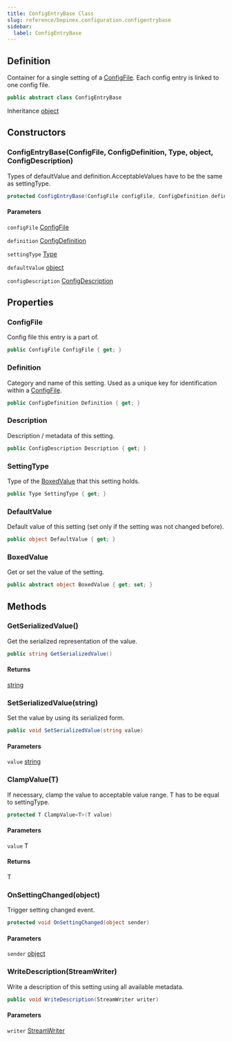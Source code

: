 ```yaml
---
title: ConfigEntryBase Class
slug: reference/bepinex.configuration.configentrybase
sidebar:
  label: ConfigEntryBase
---
```

## Definition

Container for a single setting of a [ConfigFile](../bepinex.configuration.configfile/). Each config entry is linked to one config file.

```csharp title="C#"
public abstract class ConfigEntryBase
```

Inheritance [object](https://learn.microsoft.com/dotnet/api/system.object/)

## Constructors

### ConfigEntryBase(ConfigFile, ConfigDefinition, Type, object, ConfigDescription)

Types of defaultValue and definition.AcceptableValues have to be the same as settingType.

```csharp title="C#"
protected ConfigEntryBase(ConfigFile configFile, ConfigDefinition definition, Type settingType, object defaultValue, ConfigDescription configDescription)
```

#### Parameters

`configFile` [ConfigFile](../bepinex.configuration.configfile/)  

`definition` [ConfigDefinition](../bepinex.configuration.configdefinition/)  

`settingType` [Type](https://learn.microsoft.com/dotnet/api/system.type/)  

`defaultValue` [object](https://learn.microsoft.com/dotnet/api/system.object/)  

`configDescription` [ConfigDescription](../bepinex.configuration.configdescription/)  


## Properties

### ConfigFile

Config file this entry is a part of.

```csharp title="C#"
public ConfigFile ConfigFile { get; }
```

### Definition

Category and name of this setting. Used as a unique key for identification within a [ConfigFile](../bepinex.configuration.configfile/).

```csharp title="C#"
public ConfigDefinition Definition { get; }
```

### Description

Description / metadata of this setting.

```csharp title="C#"
public ConfigDescription Description { get; }
```

### SettingType

Type of the [BoxedValue](../bepinex.configuration.configentrybase/#boxedvalue/) that this setting holds.

```csharp title="C#"
public Type SettingType { get; }
```

### DefaultValue

Default value of this setting (set only if the setting was not changed before).

```csharp title="C#"
public object DefaultValue { get; }
```

### BoxedValue

Get or set the value of the setting.

```csharp title="C#"
public abstract object BoxedValue { get; set; }
```

## Methods

### GetSerializedValue()

Get the serialized representation of the value.

```csharp title="C#"
public string GetSerializedValue()
```

#### Returns

[string](https://learn.microsoft.com/dotnet/api/system.string/)

### SetSerializedValue(string)

Set the value by using its serialized form.

```csharp title="C#"
public void SetSerializedValue(string value)
```

#### Parameters

`value` [string](https://learn.microsoft.com/dotnet/api/system.string/)  


### ClampValue<T>(T)

If necessary, clamp the value to acceptable value range. T has to be equal to settingType.

```csharp title="C#"
protected T ClampValue<T>(T value)
```

#### Parameters

`value` T  

#### Returns

T

### OnSettingChanged(object)

Trigger setting changed event.

```csharp title="C#"
protected void OnSettingChanged(object sender)
```

#### Parameters

`sender` [object](https://learn.microsoft.com/dotnet/api/system.object/)  


### WriteDescription(StreamWriter)

Write a description of this setting using all available metadata.

```csharp title="C#"
public void WriteDescription(StreamWriter writer)
```

#### Parameters

`writer` [StreamWriter](https://learn.microsoft.com/dotnet/api/system.io.streamwriter/)